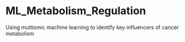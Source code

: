 # ML_Metabolism_Regulation
Using multiomic machine learning to identify key influencers of cancer metabolism
